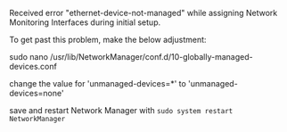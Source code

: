 Received error "ethernet-device-not-managed" while assigning Network Monitoring Interfaces during initial setup.  

To get past this problem, make the below adjustment:

sudo nano /usr/lib/NetworkManager/conf.d/10-globally-managed-devices.conf

change the value for 'unmanaged-devices=*' to 'unmanaged-devices=none'

save and restart Network Manager with ```sudo system restart NetworkManager```
